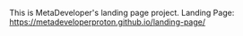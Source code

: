 This is MetaDeveloper's landing page project.
Landing Page: https://metadeveloperproton.github.io/landing-page/
